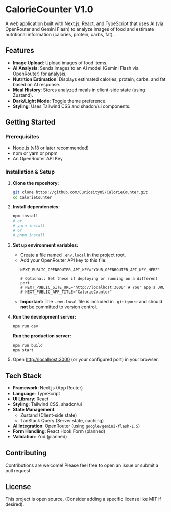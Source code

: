 # CalorieCounter V1.0

A web application built with Next.js, React, and TypeScript that uses AI (via OpenRouter and Gemini Flash) to analyze images of food and estimate nutritional information (calories, protein, carbs, fat).

## Features

*   **Image Upload**: Upload images of food items.
*   **AI Analysis**: Sends images to an AI model (Gemini Flash via OpenRouter) for analysis.
*   **Nutrition Estimation**: Displays estimated calories, protein, carbs, and fat based on AI response.
*   **Meal History**: Stores analyzed meals in client-side state (using Zustand).
*   **Dark/Light Mode**: Toggle theme preference.
*   **Styling**: Uses Tailwind CSS and shadcn/ui components.

## Getting Started

### Prerequisites

*   Node.js (v18 or later recommended)
*   npm or yarn or pnpm
*   An OpenRouter API Key

### Installation & Setup

1.  **Clone the repository:**
    ```bash
    git clone https://github.com/CuriosityOS/CalorieCounter.git
    cd CalorieCounter
    ```

2.  **Install dependencies:**
    ```bash
    npm install
    # or
    # yarn install
    # or
    # pnpm install
    ```

3.  **Set up environment variables:**
    *   Create a file named `.env.local` in the project root.
    *   Add your OpenRouter API key to this file:
        ```env
        NEXT_PUBLIC_OPENROUTER_API_KEY="YOUR_OPENROUTER_API_KEY_HERE"

        # Optional: Set these if deploying or running on a different port
        # NEXT_PUBLIC_SITE_URL="http://localhost:3000" # Your app's URL
        # NEXT_PUBLIC_APP_TITLE="CalorieCounter"
        ```
    *   **Important:** The `.env.local` file is included in `.gitignore` and should **not** be committed to version control.

4.  **Run the development server:**
    ```bash
    npm run dev
    ```

    **Run the production server:**
    ```bash
    npm run build
    npm start
    ```

5.  Open [http://localhost:3000](http://localhost:3000) (or your configured port) in your browser.

## Tech Stack

*   **Framework**: Next.js (App Router)
*   **Language**: TypeScript
*   **UI Library**: React
*   **Styling**: Tailwind CSS, shadcn/ui
*   **State Management**:
    *   Zustand (Client-side state)
    *   TanStack Query (Server state, caching)
*   **AI Integration**: OpenRouter (using `google/gemini-flash-1.5`)
*   **Form Handling**: React Hook Form (planned)
*   **Validation**: Zod (planned)

## Contributing

Contributions are welcome! Please feel free to open an issue or submit a pull request.

## License

This project is open source. (Consider adding a specific license like MIT if desired).
